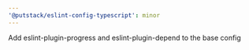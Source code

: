 ```yaml
---
'@putstack/eslint-config-typescript': minor
---
```


Add eslint-plugin-progress and eslint-plugin-depend to the base config
